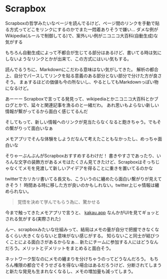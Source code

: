 # Scrapbox

Scrapboxの哲学みたいなページを読んでるけど、ページ間のリンクを手動で貼る方式ってどこをリンクにするのかでまた一悶着ありそうで嫌い...
ダメな例がWikipedia(ルールで制御してる)で、案外いい例がニコニコ大百科(自動生成)な気がする

もちろん自動生成によって不都合が生じてる部分はあるけど、書いてる時は気にしないようなリンクとかが出来て、この方式にはいい気もする。

読んでるうちに、Markdownにこだわる意味はない気がしてきた。
解析の都合上、自分でパースしてリンクを貼る意義のある部分とない部分で分けた方が良さそう。
まぁするほどの価値も今の所ないし、やるとしてもMarkdownっぽい物になるけど。

あーーー
Scrapboxで言ってる発見って、wikipediaとかニコニコ大百科とかブログとかで、延々と関連記事を漁るのと一緒だわ。
あれ思いもよらない新しい情報が繋がってるから面白く感じてるんだ

そしてもって、新しい情報へのリンクが見当たらなくなると飽きちゃう。でもその繋がりって面白いなぁ

メモアプリでそんな体験をしようだなんて考えたこともなかったし、めっちゃ面白いな

そりゃーぶんぶんがScrapboxおすすめするわけだ！
書きやすさであったり、いろんな文字の装飾方があるメモはたくさん見てきたけど、Scrapboxはそっちじゃなくてメモを見渡して新しいアイデアを得ることに重きを置いてるのかな

twitterでカリカリ書いてる長文も、こういうのに纏めたら面白い繋がりが見えてきそう！
時間ある時に移した方が良いのかもしれない。twitter上じゃ情報は纏められない。

> 覚悟を決めて学んでもらう為に、驚かせる

今まで触ってきたメモアプリで言うと、 [kakau.app](https://kakau.app) なんかがUIを見てギョッとされる気がする(実際された)

んー、scrapboxみたいな仕組みって、結局はメモの量が自分で把握できなくなるくらい大きくならないと意味がない感じがする。
知らないこと同士が結びつくことによる面白さがあるからなぁ...
新たにチームに参加する人にはどうなんだろう。メリットとデメリットをまとめると面白そう。

ネットワーク型なのにメモの纏まりを分けちゃうのってどうなんだろう。
もちろん権限の都合でそうせざるを得ない場合はあるだろうけど、分断されてしまうと新たな発見も生まれなくなるし、メモの増加量も減ってしまう。
